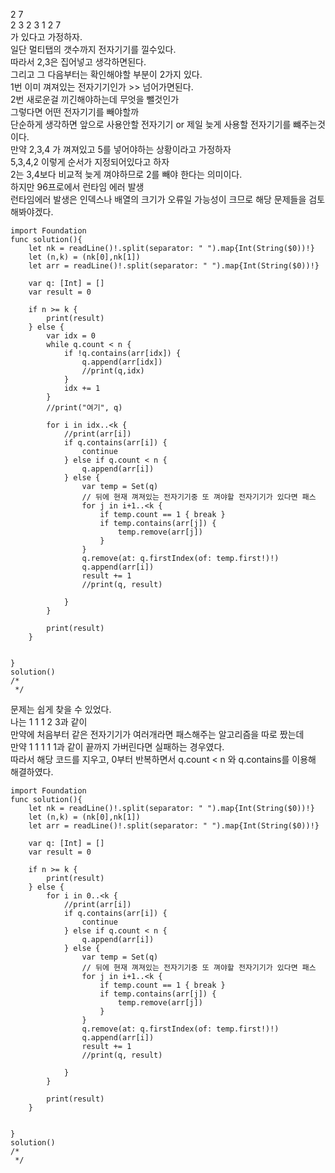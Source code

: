 2 7   
2 3 2 3 1 2 7   
가 있다고 가정하자.   
일단 멀티탭의 갯수까지 전자기기를 낄수있다.   
따라서 2,3은 집어넣고 생각하면된다.   
그리고 그 다음부터는 확인해야할 부분이 2가지 있다.   
1번 이미 껴져있는 전자기기인가 >> 넘어가면된다.   
2번 새로운걸 끼긴해야하는데 무엇을 뺄것인가   
그렇다면 어떤 전자기기를 빼야할까   
단순하게 생각하면 앞으로 사용안할 전자기기 or 제일 늦게 사용할 전자기기를 뺴주는것이다.   
만약 2,3,4 가 껴져있고 5를 넣어야하는 상황이라고 가정하자   
5,3,4,2 이렇게 순서가 지정되어있다고 하자   
2는 3,4보다 비교적 늦게 껴야하므로 2를 빼야 한다는 의미이다.   
하지만 96프로에서 런타임 에러 발생   
런타임에러 발생은 인덱스나 배열의 크기가 오류일 가능성이 크므로 해당 문제들을 검토해봐야겠다.   

```
import Foundation
func solution(){
    let nk = readLine()!.split(separator: " ").map{Int(String($0))!}
    let (n,k) = (nk[0],nk[1])
    let arr = readLine()!.split(separator: " ").map{Int(String($0))!}
    
    var q: [Int] = []
    var result = 0
    
    if n >= k {
        print(result)
    } else {
        var idx = 0
        while q.count < n {
            if !q.contains(arr[idx]) {
                q.append(arr[idx])
                //print(q,idx)
            }
            idx += 1
        }
        //print("여기", q)
        
        for i in idx..<k {
            //print(arr[i])
            if q.contains(arr[i]) {
                continue
            } else if q.count < n {
                q.append(arr[i])
            } else {
                var temp = Set(q)
                // 뒤에 현재 껴져있는 전자기기중 또 껴야할 전자기기가 있다면 패스
                for j in i+1..<k {
                    if temp.count == 1 { break }
                    if temp.contains(arr[j]) {
                        temp.remove(arr[j])
                    }
                }
                q.remove(at: q.firstIndex(of: temp.first!)!)
                q.append(arr[i])
                result += 1
                //print(q, result)
                
            }
        }
        
        print(result)
    }
    
    
}
solution()
/*
 */

```
문제는 쉽게 찾을 수 있었다.   
나는 1 1 1 2 3과 같이   
만약에 처음부터 같은 전자기기가 여러개라면 패스해주는 알고리즘을 따로 짰는데   
만약 1 1 1 1 1과 같이 끝까지 가버린다면 실패하는 경우였다.   
따라서 해당 코드를 지우고, 0부터 반복하면서 q.count < n 와 q.contains를 이용해 해결하였다.   


```
import Foundation
func solution(){
    let nk = readLine()!.split(separator: " ").map{Int(String($0))!}
    let (n,k) = (nk[0],nk[1])
    let arr = readLine()!.split(separator: " ").map{Int(String($0))!}
    
    var q: [Int] = []
    var result = 0
    
    if n >= k {
        print(result)
    } else {
        for i in 0..<k {
            //print(arr[i])
            if q.contains(arr[i]) {
                continue
            } else if q.count < n {
                q.append(arr[i])
            } else {
                var temp = Set(q)
                // 뒤에 현재 껴져있는 전자기기중 또 껴야할 전자기기가 있다면 패스
                for j in i+1..<k {
                    if temp.count == 1 { break }
                    if temp.contains(arr[j]) {
                        temp.remove(arr[j])
                    }
                }
                q.remove(at: q.firstIndex(of: temp.first!)!)
                q.append(arr[i])
                result += 1
                //print(q, result)
                
            }
        }
        
        print(result)
    }
    
    
}
solution()
/*
 */

```

